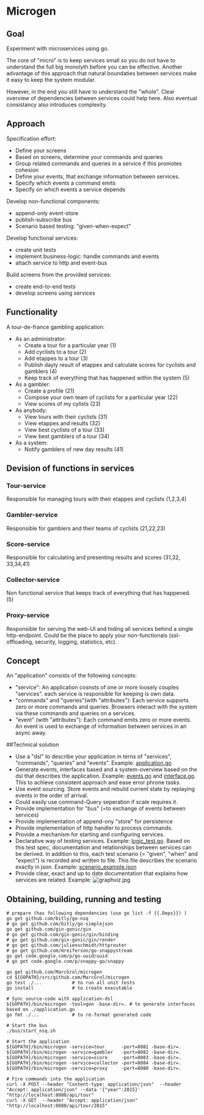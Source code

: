 # Microgen

## Goal
Experiment with microservices using go. 


The core of "micro" is to keep services small so you do not have to understand the full big monolyth before you can be effective. Another advantage of this approach that natural boundaties between services make it easy to keep the system modular. 

However, in the end you still have to understand the "whole". Clear overview of dependencies between services could help here. Also eventual consistancy also introduces complexity.

## Approach
Specification effort:
* Define your screens 
* Based on screens, determine your commands and queries
* Group related commands and queries in a service if this promotes cohesion
* Define your events, that exchange information between services.
* Specify which events a command emits
* Specify on which events a service depends

Develop non-functional components:
* append-only event-store
* publish-subscribe bus
* Scenario based testing: "given-when-expect"

Develop functional services:
 * create unit tests
 * implement business-logic: handle commands and events
 * attach service to http and event-bus

Build screens from the provided services:
 * create end-to-end tests
 * develop screens using services

## Functionality
A tour-de-france gambling application:
- As an administrator: 
    - Create a tour for a particular year (1)
    - Add cyclists to a tour (2)
    - Add etappes to a tour (3)
    - Publish dayly result of etappes and calculate scores for cyclists and gamblers (4)
    - Keep track of everything that has happened within the system (5)
- As a gambler: 
    - Create a profile (21)
    - Compose your own team of cyclists for a particular year (22)
    - View scores of my cylists (23)
- As anybody: 
    - View tours with their cyclists (31)
    - View etappes and results (32)
    - View best cyclists of a tour (33)
    - View best gamblers of a tour (34)
- As a system: 
    - Notify gamblers of new day results (41)

## Devision of functions in services
### Tour-service
Responsible for managing tours with their etappes and cyclists (1,2,3,4)

### Gambler-service
Responsible for gamblers and their teams of cyclists (21,22,23)

### Score-service
Responsible for calculating and presenting results and scores (31,32, 33,34,41)

### Collector-service
Non functional service that keeps track of everything that has happened. (5)

### Proxy-service
Responsible for serving the web-UI and hiding all services behind a single http-endpoint. Could be the place to apply your non-functionals (ssl-offloading, security, logging, statistics, etc).

## Concept
An "application" consists of the following concepts:
 - "service": An application cosnsts of one or more loosely couples "services". each service is responsible for keeping is own data.
 - "commands" and "queries"(with "attributes"): Each service supports zero or more commands and queries. Browsers interact with the system via these commands and queries on a services.
 - "event" (with "attributes"): Each command emits zero or more events. An event is used to exchange of information between services in an async away.

##Technical solution
- Use a "dsl" to describe your application in terns of "services", "commands", "queries" and "events". Example: [application.go](./application.go)
- Generate events, interfaces based and a system-overview based on the dsl that describes the application. Example: [events.go](./tourApp/events/events.go) and [interface.go](./tourApp/gambler/interface.go). This to achieve consistent approach and ease error phrone tasks.
- Use event sourcing. Store events and rebuild current state by replaying events in the order of arrival.
- Could easily use command-Query seperation if scale requires it.
- Provide implementation for "bus" (=to exchange of events between services)
- Provide implementation of append-ony "store" for persistence
- Provide implementation of http handler to process commands.
- Provide a mechanism for starting and configuring services.
- Declarative way of testing services. Example: [logic_test.go](./tourApp/tour/logic_test.go). Based on this test spec, documentation and relationships between services can be derived. In addition to this, each test scenario (= "given", "when" and "expect") is recorded and written to file. This file describes the scenario exactly in json. Example: [scenario_example.json](./tourApp/doc/example_Create_new_gambler_success.txt)
- Provide clear, exact and up to date documentation that explains how services are related. Example: ![graphviz.jpg](./tourApp/doc/graphviz.jpg)

## Obtaining, building, running and testing

    # prepare (has following dependencies (use go list -f {{.Deps}}) )
    go get github.com/bitly/go-nsq
    # go get github.com/bitly/go-simplejson
    go get github.com/gin-gonic/gin
    # go get github.com/gin-gonic/gin/binding
    # go get github.com/gin-gonic/gin/render
    # go get github.com/julienschmidt/httprouter
    # go get github.com/mreiferson/go-snappystream
    go get code.google.com/p/go-uuid/uuid
    # go get code.google.com/p/snappy-go/snappy

    go get github.com/MarcGrol/microgen
    cd ${GOPATH}/src/github.com/MarcGrol/microgen
    go test ./...           # to run all unit tests
    go install              # to create executable
    
    # Sync source-code with application-dsl
    ${GOPATH}/bin/microgen -tool=gen -base-dir=. # to generate interfaces based on ./application.go
    go fmt ./...            # to re-format generated code
    
    # Start the bus
    ./bus/start_nsq.sh
    
    # Start the application
    ${GOPATH}/bin/microgen -service=tour      -port=8081 -base-dir=.
    ${GOPATH}/bin/microgen -service=gambler   -port=8082 -base-dir=.
    ${GOPATH}/bin/microgen -service=score     -port=8083 -base-dir=.
    ${GOPATH}/bin/microgen -service=collector -port=8084 -base-dir=.
    ${GOPATH}/bin/microgen -service=proxy     -port=8080 -base-dir=.
    
    # Fire commands into the application
    curl -X POST --header "Content-type: application/json"  --header "Accept: application/json" --data '{"year":2015}' "http://localhost:8080/api/tour"
    curl -X GET  --header "Accept: application/json"  "http://localhost:8080/api/tour/2015"
    

